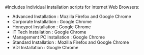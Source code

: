 #Includes Individual installation scripts for Internet Web Browsers: 

- Advanced Installation : Mozilla Firefox and Google Chrome
- Corporate Installation : Google Chrome
- Honeypot Installation : Google Chrome
- IT Tech Installation : Google Chrome
- Management PC Installation : Google Chrome
- Standard Installation : Mozilla Firefox and Google Chrome
- VDI Installation : Google Chrome
